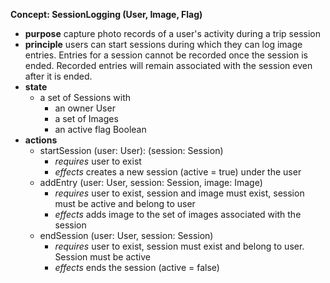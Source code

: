 **Concept: SessionLogging (User, Image, Flag)**
* **purpose** capture photo records of a user's activity during a trip session
* **principle** users can start sessions during which they can log image entries. Entries for a session cannot be recorded once the session is ended. Recorded entries will remain associated with the session even after it is ended.
* **state** 
    * a set of Sessions with
        * an owner User
        * a set of Images
        * an active flag Boolean
* **actions** 
    * startSession (user: User): (session: Session) 
        * *requires* user to exist
        * *effects* creates a new session (active = true) under the user
    * addEntry (user: User, session: Session, image: Image)
        * *requires* user to exist, session and image must exist, session must be active and belong to user
        * *effects* adds image to the set of images associated with the session
    * endSession (user: User, session: Session)
        * *requires* user to exist, session must exist and belong to user. Session must be active
        * *effects* ends the session (active = false)